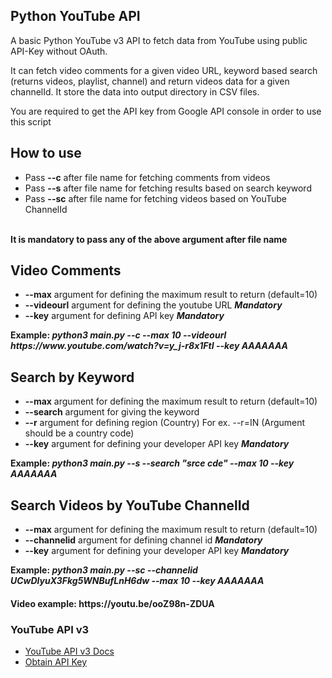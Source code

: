 <h2>Python YouTube API</h2>

A basic Python YouTube v3 API to fetch data from YouTube using public API-Key without OAuth.

It can fetch video comments for a given video URL, keyword based search (returns videos, playlist, channel) and return videos data for a given channelId. It store the data into output directory in CSV files.

You are required to get the API key from Google API console in order to use this script

<h2>How to use</h2>

<ul>
<li>Pass <b>--c</b> after file name for fetching comments from videos</li>
<li>Pass <b>--s</b> after file name for fetching results based on search keyword</li>
<li>Pass <b>--sc</b> after file name for fetching videos based on YouTube ChannelId</li>
</ul>
<br><b>It is mandatory to pass any of the above argument after file name</b>

<h2>Video Comments</h2>
<ul>
<li><b>--max</b> argument for defining the maximum result to return (default=10)</li>
<li><b>--videourl</b> argument for defining the youtube URL <i><b>Mandatory</b></i></li>
<li><b>--key</b> argument for defining API key <i><b>Mandatory</b></i></li>
</ul>
<b>Example: <i>python3 main.py --c --max 10 --videourl https://www.youtube.com/watch?v=y_j-r8x1FtI --key AAAAAAA</i></b>

<h2>Search by Keyword</h2>
<ul>
<li><b>--max</b> argument for defining the maximum result to return (default=10)</li>
<li><b>--search</b> argument for giving the keyword</li> 
<li><b>--r</b> argument for defining region (Country) For ex. --r=IN (Argument should be a country code)</li>
<li><b>--key</b> argument for defining your developer API key <i><b>Mandatory</b></i></li>
</ul>
<b>Example: <i>python3 main.py --s --search "srce cde" --max 10 --key AAAAAAA</i></b>

<h2>Search Videos by YouTube ChannelId</h2>
<ul>
<li><b>--max</b> argument for defining the maximum result to return (default=10)</li>
<li><b>--channelid</b> argument for defining channel id <i><b>Mandatory</b></i></li>
<li><b>--key</b> argument for defining your developer API key <i><b>Mandatory</b></i></li>
</ul>
<b>Example: <i>python3 main.py --sc --channelid UCwDlyuX3Fkg5WNBufLnH6dw --max 10 --key AAAAAAA</i></b>

<h4>Video example: https://youtu.be/ooZ98n-ZDUA</h4>

<h3>YouTube API v3</h3>
<ul>
<li><a href="https://developers.google.com/youtube/v3/">YouTube API v3 Docs</a></li>
<li><a href="http://code.google.com/apis/console">Obtain API Key</a></li>
</ul>
